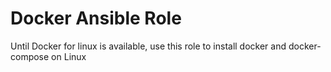 # Docker Ansible Role

Until Docker for linux is available, use this role to install docker and docker-compose on Linux

